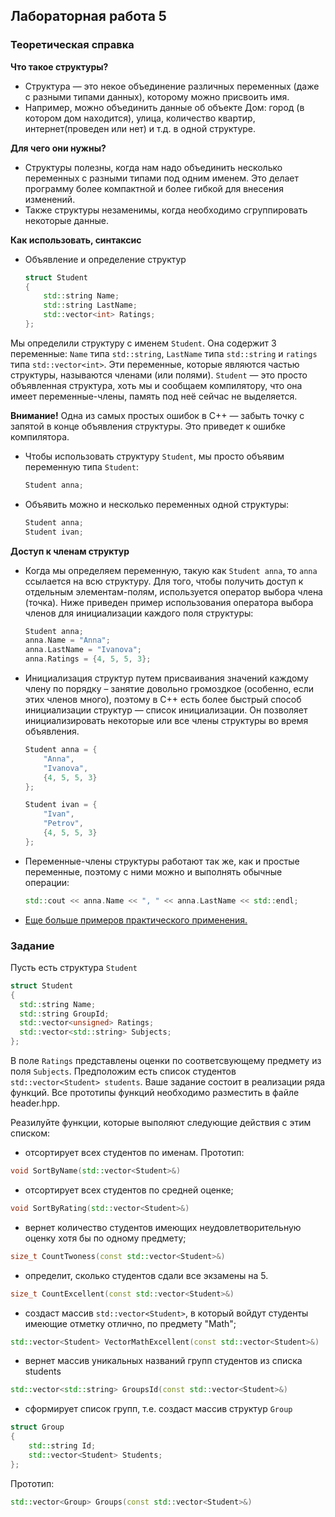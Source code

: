 ## Лабораторная работа 5

### Теоретическая справка
**Что такое структуры?**
* Структура — это некое объединение различных переменных (даже с разными типами данных), которому можно присвоить имя.
* Например, можно объединить данные об  объекте Дом: город (в котором дом находится), улица, количество квартир, интернет(проведен или нет) и т.д. в одной структуре.

**Для чего они нужны?**
* Структуры полезны, когда нам надо объединить несколько переменных с разными типами под одним именем. Это делает программу более компактной и более гибкой для внесения изменений.
* Также структуры незаменимы, когда необходимо сгруппировать некоторые данные.

**Как использовать, синтаксис**
* Объявление и определение структур
    ```cpp
    struct Student
    {
        std::string Name;
        std::string LastName;
        std::vector<int> Ratings;
    };
    ```
Мы определили структуру с именем `Student`. Она содержит 3 переменные: `Name` типа `std::string`, `LastName` типа `std::string` и `ratings` типа `std::vector<int>`. Эти переменные, которые являются частью структуры, называются членами (или полями). `Student` — это просто объявленная структура, хоть мы и сообщаем компилятору, что она имеет переменные-члены, память под неё сейчас не выделяется.

**Внимание!** Одна из самых простых ошибок в C++ — забыть точку с запятой в конце объявления структуры. Это приведет к ошибке компилятора.
* Чтобы использовать структуру `Student`, мы просто объявим переменную типа `Student`:
    ```cpp
    Student anna;
    ```
* Объявить можно и несколько переменных одной структуры:
    ```cpp
    Student anna;
    Student ivan;
    ```
**Доступ к членам структур**

* Когда мы определяем переменную, такую как `Student anna`, то `anna` ссылается на всю структуру. Для того, чтобы получить доступ к отдельным элементам-полям, используется оператор выбора члена (точка). Ниже приведен пример использования оператора выбора членов для инициализации каждого поля структуры:
    ```cpp
    Student anna;
    anna.Name = "Anna";
    anna.LastName = "Ivanova";
    anna.Ratings = {4, 5, 5, 3};
    ```
* Инициализация структур путем присваивания значений каждому члену по порядку – занятие довольно громоздкое (особенно, если этих членов много), поэтому в C++ есть более быстрый способ инициализации структур — список инициализации. Он позволяет инициализировать некоторые или все члены структуры во время объявления.
    ```cpp
    Student anna = {
        "Anna",
        "Ivanova",
        {4, 5, 5, 3}
    };

    Student ivan = {
        "Ivan",
        "Petrov",
        {4, 5, 5, 3}
    };
    ```
* Переменные-члены структуры работают так же, как и простые переменные, поэтому с ними можно и выполнять обычные операции:
    ```cpp
    std::cout << anna.Name << ", " << anna.LastName << std::endl;
    ```
* [Еще больше примеров практического применения.](https://github.com/bmstu-iu8-cpp/cpp-beginner-2017/tree/master/lab4)

### Задание
Пусть есть структура `Student`
```cpp
struct Student
{
  std::string Name;
  std::string GroupId;
  std::vector<unsigned> Ratings;
  std::vector<std::string> Subjects;
};
```
В поле `Ratings` представлены оценки по соответсвующему предмету из поля `Subjects`.
Предположим есть список студентов `std::vector<Student> students`.
Ваше задание состоит в реализации ряда функций. Все прототипы функций необходимо разместить
в файле header.hpp.

Реазилуйте функции, которые выполяют следующие действия с этим списком:
* отсортирует всех студентов по именам. Прототип:
```cpp
void SortByName(std::vector<Student>&)
```
* отсортирует всех студентов по средней оценке;
```cpp
void SortByRating(std::vector<Student>&)
```
* вернет количество студентов имеющих неудовлетворительную оценку хотя бы по одному предмету;
```cpp
size_t CountTwoness(const std::vector<Student>&)
```
* определит, сколько студентов сдали все экзамены на 5.
```cpp
size_t CountExcellent(const std::vector<Student>&)
```
* создаст массив `std::vector<Student>`, в который войдут студенты имеющие отметку отлично, по предмету "Math";
```cpp
std::vector<Student> VectorMathExcellent(const std::vector<Student>&)
```
* вернет массив уникальных названий групп студентов из списка students
```cpp
std::vector<std::string> GroupsId(const std::vector<Student>&)
```
* сформирует список групп, т.е. создаст массив структур `Group`
```cpp
struct Group
{
    std::string Id;
    std::vector<Student> Students;
};
```

Прототип:
```cpp
std::vector<Group> Groups(const std::vector<Student>&)
```

